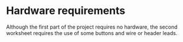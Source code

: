 # Hardware requirements

Although the first part of the project requires no hardware, the second worksheet requires the use of some buttons and wire or header leads.

